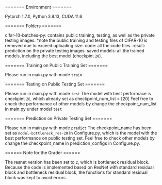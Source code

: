 ======= Environment =======

Pytorch 1.7.0, Python 3.8.13, CUDA 11.6

======= Folders =======

cifar-10-batches-py: contains public training, testing, as well as the private testing images. 
*note the public training and testing files of CIFAR-10 is removed due to exceed uploading size.
code: all the code files.
result: prediction on the private testing images.
saved models: all the trained models, including the best model (checkpint `20`).

======= Training on Public Training Set =======

Please run in main.py with mode `train`

======= Testing on Public Testing Set =======

Please run in main.py with mode `test`
The model with best performace is checkpint `20`, which already set as checkpoint_num_list = [20]
Feel free to check the performance of other models by change the checkpoint_num_list in main.py under model `test`

======= Prediction on Private Testing Set =======

Please run in main.py with mode `predict`
The checkpoint_name has been set as `model-bottleneck_res-20` in Configure.py, which is the model with the best performance on public testing set. 
Feel free to check other models by change the checkpoint_name in prediction_configs in Configure.py. 

====== Note for the Grader ======

The resnet version has been set to `2`, which is bottleneck residual block. 
Because the code is implemented based on ResNet with standard residual block and bottleneck residual block, the functions for standard residual block was kept
to avoid errors. 
